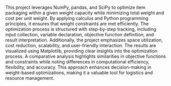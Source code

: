
This project leverages NumPy, pandas, and SciPy to optimize item packaging within a given weight capacity while minimizing total weight and cost per unit weight. By applying calculus and Python programming principles, it ensures that weight constraints are met efficiently. The optimization process is structured with step-by-step tracking, including input collection, variable declaration, objective function definition, and result interpretation. Additionally, the project emphasizes space utilization, cost reduction, scalability, and user-friendly interaction. The results are visualized using Matplotlib, providing clear insights into the optimization process. A comparative analysis highlights similarities in objective functions and constraints while noting differences in computational efficiency, flexibility, and accuracy. This approach enhances decision-making in weight-based optimizations, making it a valuable tool for logistics and resource management.
